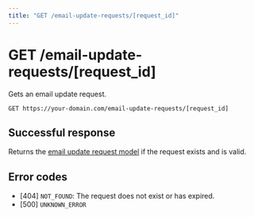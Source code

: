 ```yaml
---
title: "GET /email-update-requests/[request_id]"
---
```


# GET /email-update-requests/[request_id]

Gets an email update request.

```
GET https://your-domain.com/email-update-requests/[request_id]
```

## Successful response

Returns the [email update request model](/reference/rest/models/email-update-request) if the request exists and is valid.

## Error codes

- [404] `NOT_FOUND`: The request does not exist or has expired.
- [500] `UNKNOWN_ERROR`
